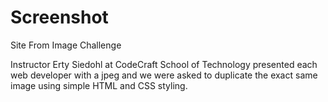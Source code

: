 # Screenshot

Site From Image Challenge

Instructor Erty Siedohl at CodeCraft School of Technology presented each web developer with a jpeg and we were asked to duplicate the exact same image using simple HTML and CSS styling. 
